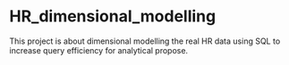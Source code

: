 # HR_dimensional_modelling
This project is about dimensional modelling the real HR data using SQL to increase query efficiency for analytical propose.
